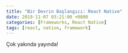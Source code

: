 ```yaml
---
title: "Bir Devrin Başlangıcı: React Native"
date: 2019-11-07 03:21:00 +0800
categories: [Frameworks, React Native]
tags: [react, native, framework]
---
```


Çok yakında yayında!